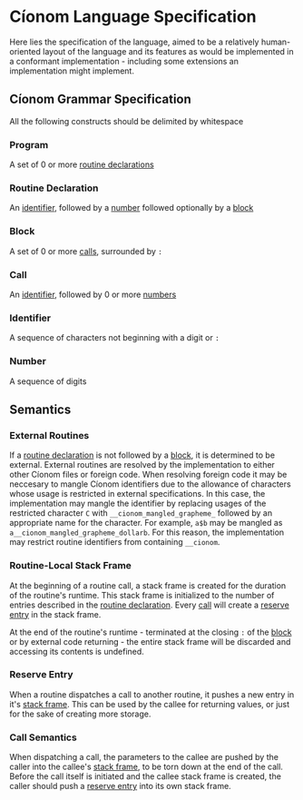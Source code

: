 # Cíonom Language Specification
Here lies the specification of the language, aimed to be a relatively human-oriented layout of the language and its features as would be implemented in a conformant implementation - including some extensions an implementation might implement.

## Cíonom Grammar Specification
All the following constructs should be delimited by whitespace

### Program
A set of 0 or more [routine declarations](#Routine-Declaration)

### Routine Declaration
An [identifier](#Identifier), followed by a [number](#Number) followed optionally by a [block](#Block)

### Block
A set of 0 or more [calls](#Call), surrounded by `:`

### Call
An [identifier](#Identifier), followed by 0 or more [numbers](#Number)

### Identifier
A sequence of characters not beginning with a digit or `:`

### Number
A sequence of digits

## Semantics

### External Routines
If a [routine declaration](#Routine-Declaration) is not followed by a [block](#Block), it is determined to be external. External routines are resolved by the implementation to either other Cíonom files or foreign code. When resolving foreign code it may be neccesary to mangle Cíonom identifiers due to the allowance of characters whose usage is restricted in external specifications. In this case, the implementation may mangle the identifier by replacing usages of the restricted character `C` with `__cionom_mangled_grapheme_` followed by an appropriate name for the character. For example, `a$b` may be mangled as `a__cionom_mangled_grapheme_dollarb`. For this reason, the implementation may restrict routine identifiers from containing `__cionom`.

### Routine-Local Stack Frame
At the beginning of a routine call, a stack frame is created for the duration of the routine's runtime. This stack frame is initialized to the number of entries described in the [routine declaration](#Routine-Declaration). Every [call](#Call) will create a [reserve entry](#Reserve-Entry) in the stack frame.

At the end of the routine's runtime - terminated at the closing `:` of the [block](#Block) or by external code returning - the entire stack frame will be discarded and accessing its contents is undefined.

### Reserve Entry
When a routine dispatches a call to another routine, it pushes a new entry in it's [stack frame](#Routine-Local-Stack-Frame). This can be used by the callee for returning values, or just for the sake of creating more storage.

### Call Semantics
When dispatching a call, the parameters to the callee are pushed by the caller into the callee's [stack frame](#Routine-Local-Stack-Frame), to be torn down at the end of the call. Before the call itself is initiated and the callee stack frame is created, the caller should push a [reserve entry](#Reserve-Entry) into its own stack frame.
